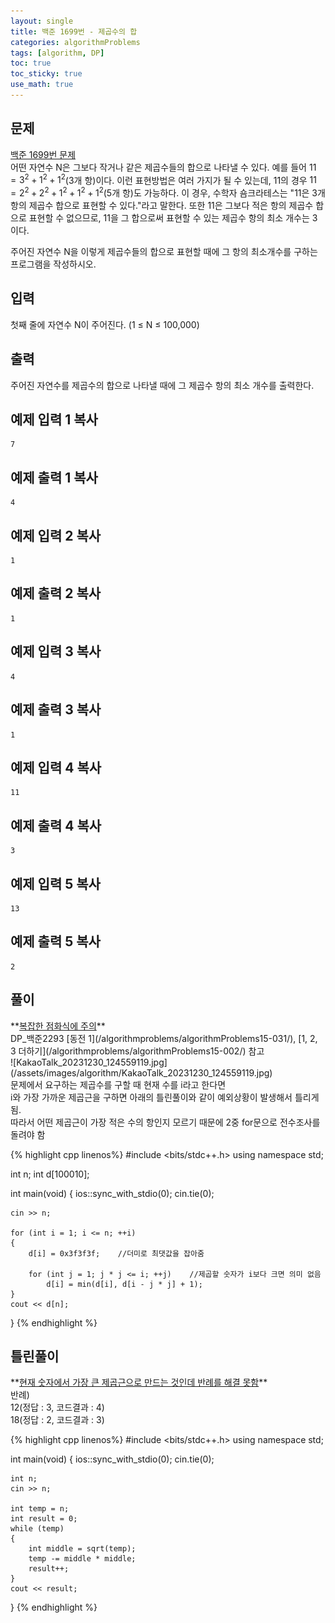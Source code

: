 ```yaml
---
layout: single
title: 백준 1699번 - 제곱수의 합
categories: algorithmProblems
tags: [algorithm, DP]
toc: true
toc_sticky: true
use_math: true
---
```


## 문제
[백준 1699번 문제](https://www.acmicpc.net/problem/1699) <br>
어떤 자연수 N은 그보다 작거나 같은 제곱수들의 합으로 나타낼 수 있다. 예를 들어 $11=3^2+1^2+1^2$(3개 항)이다. 이런 표현방법은 여러 가지가 될 수 있는데, 11의 경우 $11=2^2+2^2+1^2+1^2+1^2$(5개 항)도 가능하다. 이 경우, 수학자 숌크라테스는 "11은 3개 항의 제곱수 합으로 표현할 수 있다."라고 말한다. 또한 11은 그보다 적은 항의 제곱수 합으로 표현할 수 없으므로, 11을 그 합으로써 표현할 수 있는 제곱수 항의 최소 개수는 3이다.

주어진 자연수 N을 이렇게 제곱수들의 합으로 표현할 때에 그 항의 최소개수를 구하는 프로그램을 작성하시오.

## 입력

첫째 줄에 자연수 N이 주어진다. (1 ≤ N ≤ 100,000)

## 출력

주어진 자연수를 제곱수의 합으로 나타낼 때에 그 제곱수 항의 최소 개수를 출력한다.

## 예제 입력 1 복사

```
7
```

## 예제 출력 1 복사

```
4
```

## 예제 입력 2 복사

```
1
```

## 예제 출력 2 복사

```
1
```

## 예제 입력 3 복사

```
4
```

## 예제 출력 3 복사

```
1
```

## 예제 입력 4 복사

```
11
```

## 예제 출력 4 복사

```
3
```

## 예제 입력 5 복사

```
13
```

## 예제 출력 5 복사

```
2
```

## 풀이
<div class="notice--primary" markdown="1">
**<u>복잡한 점화식에 주의</u>** <br>
DP_백준2293 [동전 1](/algorithmproblems/algorithmProblems15-031/), [1, 2, 3 더하기](/algorithmproblems/algorithmProblems15-002/) 참고 <br>
![KakaoTalk_20231230_124559119.jpg](/assets/images/algorithm/KakaoTalk_20231230_124559119.jpg) <br>
문제에서 요구하는 제곱수를 구할 때 현재 수를 i라고 한다면 <br>
i와 가장 가까운 제곱근을 구하면 아래의 틀린풀이와 같이 예외상황이 발생해서 틀리게 됨. <br>
따라서 어떤 제곱근이 가장 적은 수의 항인지 모르기 때문에 2중 for문으로 전수조사를 돌려야 함
</div>

{% highlight cpp linenos%}
#include <bits/stdc++.h>
using namespace std;

int n;
int d[100010];

int main(void)
{
	ios::sync_with_stdio(0);
	cin.tie(0);

	cin >> n;

	for (int i = 1; i <= n; ++i) 
	{
		d[i] = 0x3f3f3f;	//더미로 최댓값을 잡아줌

		for (int j = 1; j * j <= i; ++j)	//제곱할 숫자가 i보다 크면 의미 없음
			d[i] = min(d[i], d[i - j * j] + 1);
	}
	cout << d[n];
}
{% endhighlight %}

## 틀린풀이
<div class="notice--danger" markdown="1">
**<u>현재 숫자에서 가장 큰 제곱근으로 만드는 것인데 반례를 해결 못함</u>** <br>
반례) <br>
	12(정답 : 3, 코드결과 : 4) <br>
	18(정답 : 2, 코드결과 : 3)
</div>

{% highlight cpp linenos%}
#include <bits/stdc++.h>
using namespace std;

int main(void) 
{
	ios::sync_with_stdio(0);
	cin.tie(0);

	int n;
	cin >> n;

	int temp = n;
	int result = 0;
	while (temp)
	{
		int middle = sqrt(temp);
		temp -= middle * middle;
		result++;
	}
	cout << result;
}
{% endhighlight %}